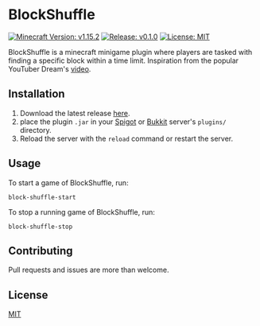 # BlockShuffle

[![Minecraft Version: v1.15.2](https://img.shields.io/badge/minecraft-v1.15.2-%2334aa2f%20)](https://www.minecraft.net/)
[![Release: v0.1.0](https://img.shields.io/badge/release-v0.1.0-informational)](https://github.com/ainterr/block-shuffle/releases/)
[![License: MIT](https://img.shields.io/badge/license-MIT-red)](LICENSE.txt)

BlockShuffle is a minecraft minigame plugin where players are tasked with
finding a specific block within a time limit. Inspiration from the popular
YouTuber Dream's [video](https://www.youtube.com/watch?v=p34C7fNFgTA).

## Installation

1. Download the latest release [here](https://github.com/ainterr/block-shuffle/releases/).
2. place the plugin `.jar` in your [Spigot](https://www.spigotmc.org/) or [Bukkit](https://dev.bukkit.org/) server's `plugins/` directory.
3. Reload the server with the `reload` command or restart the server.

## Usage

To start a game of BlockShuffle, run:

```
block-shuffle-start
```

To stop a running game of BlockShuffle, run:

```
block-shuffle-stop
```

## Contributing

Pull requests and issues are more than welcome.

## License

[MIT](LICENSE.txt)

